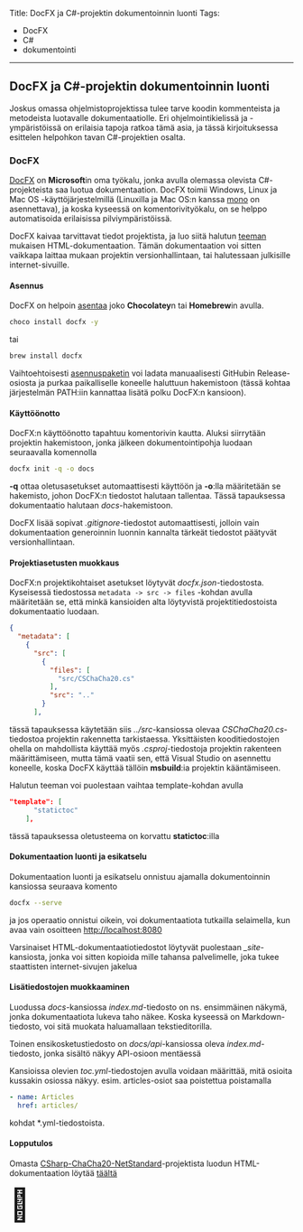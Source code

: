 Title: DocFX ja C#-projektin dokumentoinnin luonti
Tags: 
  - DocFX
  - C#
  - dokumentointi
---

## DocFX ja C#-projektin dokumentoinnin luonti

Joskus omassa ohjelmistoprojektissa tulee tarve koodin kommenteista ja metodeista luotavalle dokumentaatiolle. Eri ohjelmointikielissä ja -ympäristöissä on erilaisia tapoja ratkoa tämä asia, ja tässä kirjoituksessa esittelen helpohkon tavan C#-projektien osalta.

### DocFX

[DocFX](https://dotnet.github.io/docfx/) on **Microsoft**in oma työkalu, jonka avulla olemassa olevista C#-projekteista saa luotua dokumentaation. DocFX toimii Windows, Linux ja Mac OS -käyttöjärjestelmillä (Linuxilla ja Mac OS:n kanssa [mono](https://www.mono-project.com/) on asennettava), ja koska kyseessä on komentorivityökalu, on se helppo automatisoida erilaisissa pilviympäristöissä.

DocFX kaivaa tarvittavat tiedot projektista, ja luo siitä halutun [teeman](https://dotnet.github.io/docfx/templates-and-plugins/templates-dashboard.html) mukaisen HTML-dokumentaation. Tämän dokumentaation voi sitten vaikkapa laittaa mukaan projektin versionhallintaan, tai halutessaan julkisille internet-sivuille.

#### Asennus

DocFX on helpoin [asentaa](https://dotnet.github.io/docfx/tutorial/docfx_getting_started.html#2-use-docfx-as-a-command-line-tool) joko **Chocolatey**n tai **Homebrew**in avulla. 
```bash
choco install docfx -y
```
tai
```bash
brew install docfx
```

Vaihtoehtoisesti [asennuspaketin](https://github.com/dotnet/docfx/releases) voi ladata manuaalisesti GitHubin Release-osiosta ja purkaa paikalliselle koneelle haluttuun hakemistoon (tässä kohtaa järjestelmän PATH:iin kannattaa lisätä polku DocFX:n kansioon).

#### Käyttöönotto

DocFX:n käyttöönotto tapahtuu komentorivin kautta. Aluksi siirrytään projektin hakemistoon, jonka jälkeen dokumentointipohja luodaan seuraavalla komennolla
```bash
docfx init -q -o docs
```
**-q** ottaa oletusasetukset automaattisesti käyttöön ja **-o**:lla määritetään se hakemisto, johon DocFX:n tiedostot halutaan tallentaa. Tässä tapauksessa dokumentaatio halutaan *docs*-hakemistoon.

DocFX lisää sopivat *.gitignore*-tiedostot automaattisesti, jolloin vain dokumentaation generoinnin luonnin kannalta tärkeät tiedostot päätyvät versionhallintaan.

#### Projektiasetusten muokkaus

DocFX:n projektikohtaiset asetukset löytyvät *docfx.json*-tiedostosta. Kyseisessä tiedostossa `metadata -> src -> files` -kohdan avulla määritetään se, että minkä kansioiden alta löytyvistä projektitiedostoista dokumentaatio luodaan.

```json
{
  "metadata": [
    {
      "src": [
        {
          "files": [
            "src/CSChaCha20.cs"
          ],
          "src": ".."
        }
      ],
```
tässä tapauksessa käytetään siis *../src*-kansiossa olevaa *CSChaCha20.cs*-tiedostoa projektin rakennetta tarkistaessa. Yksittäisten kooditiedostojen ohella on mahdollista käyttää myös *.csproj*-tiedostoja projektin rakenteen määrittämiseen, mutta tämä vaatii sen, että Visual Studio on asennettu koneelle, koska DocFX käyttää tällöin **msbuild**:ia projektin kääntämiseen.


Halutun teeman voi puolestaan vaihtaa template-kohdan avulla
```json
"template": [
      "statictoc"
    ],
```
tässä tapauksessa oletusteema on korvattu **statictoc**:illa

#### Dokumentaation luonti ja esikatselu

Dokumentaation luonti ja esikatselu onnistuu ajamalla dokumentoinnin kansiossa seuraava komento
```bash
docfx --serve
```
ja jos operaatio onnistui oikein, voi dokumentaatiota tutkailla selaimella, kun avaa vain osoitteen [http://localhost:8080](http://localhost:8080)

Varsinaiset HTML-dokumentaatiotiedostot löytyvät puolestaan *_site*-kansiosta, jonka voi sitten kopioida mille tahansa palvelimelle, joka tukee staattisten internet-sivujen jakelua

#### Lisätiedostojen muokkaaminen

Luodussa *docs*-kansiossa *index.md*-tiedosto on ns. ensimmäinen näkymä, jonka dokumentaatiota lukeva taho näkee. Koska kyseessä on Markdown-tiedosto, voi sitä muokata haluamallaan tekstieditorilla.

Toinen ensikosketustiedosto on *docs/api*-kansiossa oleva *index.md*-tiedosto, jonka sisältö näkyy API-osioon mentäessä

Kansioissa olevien *toc.yml*-tiedostojen avulla voidaan määrittää, mitä osioita kussakin osiossa näkyy. esim. articles-osiot saa poistettua poistamalla
```yml
- name: Articles
  href: articles/
```
kohdat *.yml-tiedostoista.

#### Lopputulos

Omasta [CSharp-ChaCha20-NetStandard](https://github.com/mcraiha/CSharp-ChaCha20-NetStandard)-projektista luodun HTML-dokumentaation löytää [täältä](https://mcraiha.github.io/CSharp-ChaCha20-NetStandard/index.html)

<span style="font-size:4em;">📄</span>
